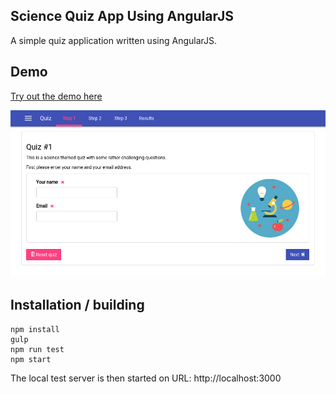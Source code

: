 ## Science Quiz App Using AngularJS
A simple quiz application written using AngularJS.

## Demo
<a href="http://www.kriik.com/ng-quiz" target="_blank">Try out the demo here</a>

![Screenshot](public/img/screenshot_001.png "Screenshot")

## Installation / building

    npm install
    gulp
    npm run test
    npm start

The local test server is then started on URL: http://localhost:3000
